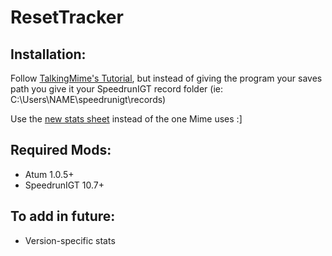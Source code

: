 # ResetTracker

## Installation:

Follow [TalkingMime's Tutorial](https://youtu.be/KIAo3Lgsk_Q), but instead of giving the program your saves path you give it your SpeedrunIGT record folder (ie: C:\\Users\\NAME\\speedrunigt\\records)

Use the [new stats sheet](https://docs.google.com/spreadsheets/d/1XvRLLQ5J1zAqraUkJ06qAGdYTeCFHhnmrv2nkWoXIO0/edit#gid=1357582403) instead of the one Mime uses :]

## Required Mods:
- Atum 1.0.5+
- SpeedrunIGT 10.7+

## To add in future:
- Version-specific stats
